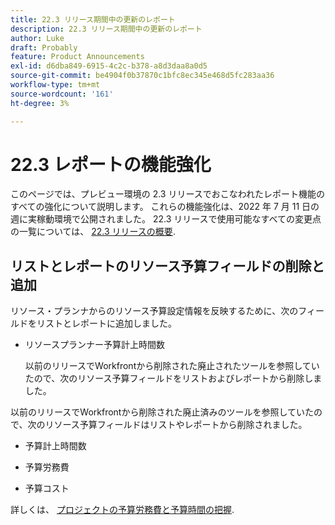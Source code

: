 ```yaml
---
title: 22.3 リリース期間中の更新のレポート
description: 22.3 リリース期間中の更新のレポート
author: Luke
draft: Probably
feature: Product Announcements
exl-id: d6dba849-6915-4c2c-b378-a8d3daa8a0d5
source-git-commit: be4904f0b37870c1bfc8ec345e468d5fc283aa36
workflow-type: tm+mt
source-wordcount: '161'
ht-degree: 3%

---
```


# 22.3 レポートの機能強化

このページでは、プレビュー環境の 2.3 リリースでおこなわれたレポート機能のすべての強化について説明します。 これらの機能強化は、2022 年 7 月 11 日の週に実稼動環境で公開されました。 22.3 リリースで使用可能なすべての変更点の一覧については、 [22.3 リリースの概要](../../../product-announcements/product-releases/22.3-release-activity/22-3-release-overview.md).

## リストとレポートのリソース予算フィールドの削除と追加

リソース・プランナからのリソース予算設定情報を反映するために、次のフィールドをリストとレポートに追加しました。

* リソースプランナー予算計上時間数

   以前のリリースでWorkfrontから削除された廃止されたツールを参照していたので、次のリソース予算フィールドをリストおよびレポートから削除しました。


以前のリリースでWorkfrontから削除された廃止済みのツールを参照していたので、次のリソース予算フィールドはリストやレポートから削除されました。

* 予算計上時間数

* 予算労務費

* 予算コスト


詳しくは、 [プロジェクトの予算労務費と予算時間の把握](/help/quicksilver/manage-work/projects/project-finances/budgeted-labor-cost.md).

